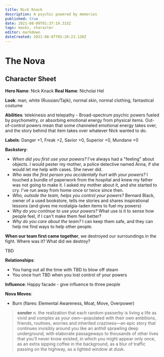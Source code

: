 ```yaml
---
title: Nick Knack
description: A psychic powered by memories
published: true
date: 2021-08-09T01:37:19.315Z
tags: masks, character
editor: markdown
dateCreated: 2021-08-07T05:28:23.120Z
---
```


# The Nova
## Character Sheet
**Hero Name**: Nick Knack
**Real Name**: Nicholai Hel

**Look**: man, white (Russian/Tajik), normal skin, normal clothing, fantastical costume

**Abilities**: telekinesis and telepathy - Broad-spectrum psychic powers fueled by psychometry, or absorbing emotional energy from physical items. Out-of-control powers mean that some channeled emotional energy takes over, and the story behind that item takes over whatever Nick wanted to do.		

**Labels**: Danger +1, Freak +2, Savior +0, Superior +0, Mundane +0

**Backstory**:
* *When did you first use your powers?* I've always had a "feeling" about objects. I would pester my mother, a police detective named Anna, if she would let me help with cases. She never did.
* *Who was the first person you accidentally hurt with your powers?* I touched a bundle of paperwork from the hospital and knew my father was not going to make it. I asked my mother about it, and she started to cry. I've run away from home once or twice since then.
* *Who, outside the team, helps you control your powers?* Bernard Black, owner of a used bookstore, tells me stories and shares inspirational lessons (and gives me nostalgia-laden items to fuel my powers)
* *Why do you continue to use your powers?* What use is it to sense how people feel, if I can't make them feel better?
* *Why do you care about the team?* I can keep them safe, and they can help me find ways to help other people.

**When our team first came together**, we destroyed our surroundings in the fight. Where was it? What did we destroy?

TBD

**Relationships**:
* You hang out all the time with TBD to blow off steam
* You once hurt TBD when you lost control of your powers

**Influence**: Happy facade - give influence to three people

**Nova Moves**:
* Burn (flares: Elemental Awareness, Moat, Move, Overpower)

> **sonder**
> n. the realization that each random passerby is living a life as vivid and complex as your own—populated with their own ambitions, friends, routines, worries and inherited craziness—an epic story that continues invisibly around you like an anthill sprawling deep underground, with elaborate passageways to thousands of other lives that you’ll never know existed, in which you might appear only once, as an extra sipping coffee in the background, as a blur of traffic passing on the highway, as a lighted window at dusk.